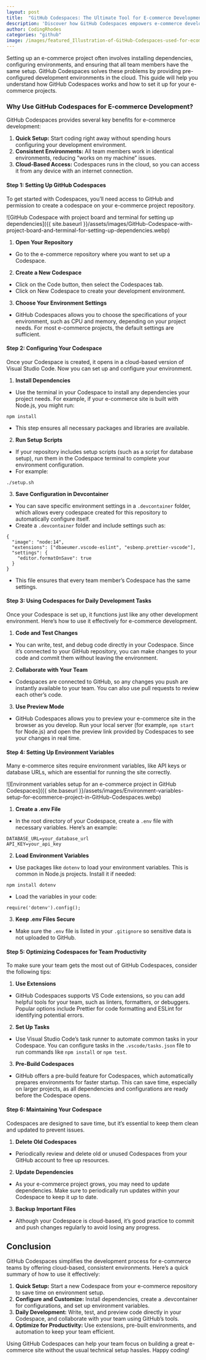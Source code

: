 ```yaml
---
layout: post
title:  "GitHub Codespaces: The Ultimate Tool for E-commerce Development Teams"
description: 'Discover how GitHub Codespaces empowers e-commerce development teams with on-demand, cloud-based environments for seamless coding, collaboration, and rapid project delivery.'
author: CodingRhodes
categories: "github"
image: /images/featured_Illustration-of-GitHub-Codespaces-used-for-ecommerce-project-development.webp
---
```

Setting up an e-commerce project often involves installing dependencies, configuring environments, and ensuring that all team members have the same setup. GitHub Codespaces solves these problems by providing pre-configured development environments in the cloud. This guide will help you understand how GitHub Codespaces works and how to set it up for your e-commerce projects.

### Why Use GitHub Codespaces for E-commerce Development?
GitHub Codespaces provides several key benefits for e-commerce development:

1. **Quick Setup:** Start coding right away without spending hours configuring your development environment.
2. **Consistent Environments:** All team members work in identical environments, reducing “works on my machine” issues.
3. **Cloud-Based Access:** Codespaces runs in the cloud, so you can access it from any device with an internet connection.

#### Step 1: Setting Up GitHub Codespaces
To get started with Codespaces, you’ll need access to GitHub and permission to create a codespace on your e-commerce project repository.

![GitHub Codespace with project board and terminal for setting up dependencies]({{ site.baseurl }}/assets/images/GitHub-Codespace-with-project-board-and-terminal-for-setting-up-dependencies.webp)

1. **Open Your Repository**
+ Go to the e-commerce repository where you want to set up a Codespace.
2. **Create a New Codespace**
+ Click on the Code button, then select the Codespaces tab.
+ Click on New Codespace to create your development environment.
3. **Choose Your Environment Settings**
+ GitHub Codespaces allows you to choose the specifications of your environment, such as CPU and memory, depending on your project needs. For most e-commerce projects, the default settings are sufficient.

#### Step 2: Configuring Your Codespace
Once your Codespace is created, it opens in a cloud-based version of Visual Studio Code. Now you can set up and configure your environment.

1. **Install Dependencies**
+ Use the terminal in your Codespace to install any dependencies your project needs. For example, if your e-commerce site is built with Node.js, you might run:
```
npm install
```
+ This step ensures all necessary packages and libraries are available.
2. **Run Setup Scripts**
+ If your repository includes setup scripts (such as a script for database setup), run them in the Codespace terminal to complete your environment configuration.
+ For example:
```
./setup.sh
```
3. **Save Configuration in Devcontainer**
+ You can save specific environment settings in a `.devcontainer` folder, which allows every codespace created for this repository to automatically configure itself.
+ Create a `.devcontainer` folder and include settings such as:
```
{
  "image": "node:14",
  "extensions": ["dbaeumer.vscode-eslint", "esbenp.prettier-vscode"],
  "settings": {
    "editor.formatOnSave": true
  }
}
```
+ This file ensures that every team member’s Codespace has the same settings.

#### Step 3: Using Codespaces for Daily Development Tasks
Once your Codespace is set up, it functions just like any other development environment. Here’s how to use it effectively for e-commerce development.

1. **Code and Test Changes**
+ You can write, test, and debug code directly in your Codespace. Since it’s connected to your GitHub repository, you can make changes to your code and commit them without leaving the environment.
2. **Collaborate with Your Team**
+ Codespaces are connected to GitHub, so any changes you push are instantly available to your team. You can also use pull requests to review each other’s code.
3. **Use Preview Mode**
+ GitHub Codespaces allows you to preview your e-commerce site in the browser as you develop. Run your local server (for example, `npm start` for Node.js) and open the preview link provided by Codespaces to see your changes in real time.

#### Step 4: Setting Up Environment Variables
Many e-commerce sites require environment variables, like API keys or database URLs, which are essential for running the site correctly.

![Environment variables setup for an e-commerce project in GitHub Codespaces]({{ site.baseurl }}/assets/images/Environment-variables-setup-for-ecommerce-project-in-GitHub-Codespaces.webp)

1. **Create a .env File**
+ In the root directory of your Codespace, create a `.env` file with necessary variables. Here’s an example:
```
DATABASE_URL=your_database_url
API_KEY=your_api_key
```
2. **Load Environment Variables**
+ Use packages like `dotenv` to load your environment variables. This is common in Node.js projects. Install it if needed:
```
npm install dotenv
```
+ Load the variables in your code:
```
require('dotenv').config();
```
3. **Keep .env Files Secure**
+ Make sure the `.env` file is listed in your `.gitignore` so sensitive data is not uploaded to GitHub.

#### Step 5: Optimizing Codespaces for Team Productivity
To make sure your team gets the most out of GitHub Codespaces, consider the following tips:

1. **Use Extensions**
+ GitHub Codespaces supports VS Code extensions, so you can add helpful tools for your team, such as linters, formatters, or debuggers. Popular options include Prettier for code formatting and ESLint for identifying potential errors.
2. **Set Up Tasks**
+ Use Visual Studio Code’s task runner to automate common tasks in your Codespace. You can configure tasks in the `.vscode/tasks.json` file to run commands like `npm install` or `npm test`.
3. **Pre-Build Codespaces**
+ GitHub offers a pre-build feature for Codespaces, which automatically prepares environments for faster startup. This can save time, especially on larger projects, as all dependencies and configurations are ready before the Codespace opens.

#### Step 6: Maintaining Your Codespace
Codespaces are designed to save time, but it’s essential to keep them clean and updated to prevent issues.

1. **Delete Old Codespaces**
+ Periodically review and delete old or unused Codespaces from your GitHub account to free up resources.
2. **Update Dependencies**
+ As your e-commerce project grows, you may need to update dependencies. Make sure to periodically run updates within your Codespace to keep it up to date.
3. **Backup Important Files**
+ Although your Codespace is cloud-based, it’s good practice to commit and push changes regularly to avoid losing any progress.

## Conclusion
GitHub Codespaces simplifies the development process for e-commerce teams by offering cloud-based, consistent environments. Here’s a quick summary of how to use it effectively:

1. **Quick Setup:** Start a new Codespace from your e-commerce repository to save time on environment setup.
2. **Configure and Customize:** Install dependencies, create a .devcontainer for configurations, and set up environment variables.
3. **Daily Development:** Write, test, and preview code directly in your Codespace, and collaborate with your team using GitHub’s tools.
4. **Optimize for Productivity:** Use extensions, pre-built environments, and automation to keep your team efficient.

Using GitHub Codespaces can help your team focus on building a great e-commerce site without the usual technical setup hassles. Happy coding!